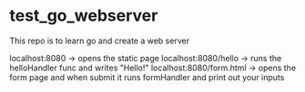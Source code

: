 # test_go_webserver
This repo is to learn go and create a web server

localhost:8080 -> opens the static page
localhost:8080/hello -> runs the helloHandler func and writes "Hello!"
localhost:8080/form.html -> opens the form page and when submit it runs formHandler and print out your inputs